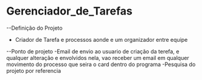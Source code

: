 # Gerenciador_de_Tarefas
--Definição do Projeto
- Criador de Tarefa e processos aonde e um organizador entre equipe 

--Ponto de projeto
-Email de envio ao usuario de criação da terefa, e qualquer alteração  e envolvidos nela, vao receber um email em qualquer movimento do processo que seira o card dentro do programa
-Pesquisa do projeto por referencia 
